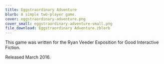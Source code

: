 ```yaml
---
title: Eggstraordinary Adventure
blurb: A simple two-player game.
cover: eggstraordinary-adventure.png
cover_small: eggstraordinary-adventure-small.png
file_download: Eggstraordinary Adventure.zblorb
---
```

<p>This game was written for the Ryan Veeder Exposition for Good Interactive Fiction.</p>
<p>Released March 2016.</p>
